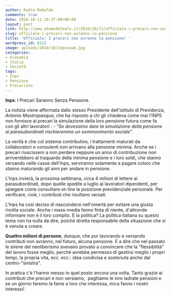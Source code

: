 ```yaml
---
author: Radio Rebelde
comments: true
date: 2010-10-11 20:37:00+00:00
layout: post
link: http://www.atomodelmale.it/2010/10/11/ufficiale-i-precari-non-avranno-la-pensione/
slug: ufficiale-i-precari-non-avranno-la-pensione
title: 'Ufficiale: I precari non avranno la pensione! '
wordpress_id: 8122
image: uploads/2010/10/inpssuw6.jpg
categories:
- Economia
- Italia
- Società
tags:
- Inps
- Pensione
- Precariato
---
```


**Inps**: I Precari Saranno Senza Pensione.

La notizia viene affermata dallo stesso Presidente dell'istituto di Previdenza, _Antonio Mastropasqua_, che ha risposto a chi gli chiedeva come mai l'INPS non fornisce ai precari la simulazione della loro pensione futura come fa con gli altri lavoratori : - _"Se dovessimo dare la simulazione della pensione ai parasubordinati rischieremmo un sommovimento sociale"._

La verità è che col sistema contributivo, i trattamenti maturati da collaboratori e consulenti non arrivano alla pensione minima. Anche se i precari riuscissero a non perdere neppure un anno di contribuzione non arriverebbero al traquardo della minima pensione e i loro soldi, che stanno versando nelle casse dell'Inps, serviranno solamente a pagare coloro che stanno maturando gli anni per andare in pensione.

L'Inps invierà, la prossima settimana, circa 4 milioni di lettere ai parasubordinati, dopo quelle spedite a luglio ai lavoratori dipendenti, per spiegare come consultare on line la posizione previdenziale personale. Per verificare, cioè, i contributi che risultano versati.

L'Inps ha così deciso di nascondersi nell'omertà per evitare una giusta rivolta sociale. Anche i mass-media fanno finta di niente, d'altronde informare non è il loro compito. E la politica? La politica italiana su questo tema non ha nulla da dire, poiché diretta responsabile della situazione che si è venuta a creare.

**Quattro milioni di persone**, dunque, che pur lavorando e versando contributi non avranno, nel futuro, alcuna pensione. E a dire che nel passato le sirene del neoliberismo avevano provato a convincere che la "flessibilità" del lavoro fosse meglio, perché avrebbe permesso di gestirsi meglio i propri tempi, la propria vita, ecc. ecc.: idea condivisa e sostenuta anche dal centro-"sinistra".

In pratica c'è l'hanno messo in quel posto ancora una volta. Tanto grazie ai contributi che precari e non versiamo,  paghiamo le loro ladrate pensioni e se un giorno faremo la fame a loro che interessa, mica fanno i nostri interessi!
